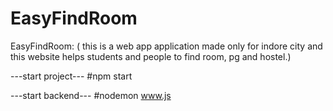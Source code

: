 # EasyFindRoom
EasyFindRoom: ( this is a web app application made only for indore city and this website helps students and people to find room, pg and hostel.)

---start project---
#npm start

---start backend---
#nodemon www.js
